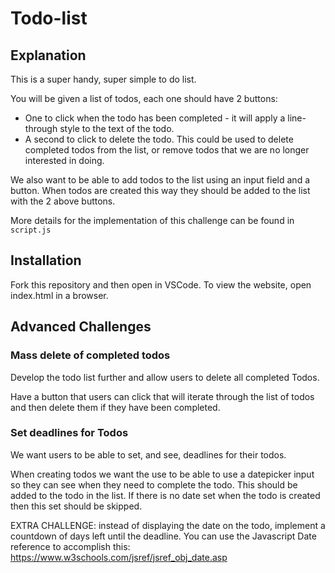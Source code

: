 # Todo-list

## Explanation

This is a super handy, super simple to do list. 

You will be given a list of todos, each one should have 2 buttons:
* One to click when the todo has been completed - it will apply a line-through style to the text of the todo.
* A second to click to delete the todo. This could be used to delete completed todos from the list, or remove todos that we are no longer interested in doing.

We also want to be able to add todos to the list using an input field and a button. When todos are created this way they should be added to the list with the 2 above buttons. 

More details for the implementation of this challenge can be found in `script.js`

## Installation

Fork this repository and then open in VSCode. To view the website, open index.html in a browser.

## Advanced Challenges

### Mass delete of completed todos

Develop the todo list further and allow users to delete all completed Todos.

Have a button that users can click that will iterate through the list of todos and then delete them if they have been completed. 

### Set deadlines for Todos

We want users to be able to set, and see, deadlines for their todos.

When creating todos we want the use to be able to use a datepicker input so they can see when they need to complete the todo. This should be added to the todo in the list. If there is no date set when the todo is created then this set should be skipped.

EXTRA CHALLENGE: instead of displaying the date on the todo, implement a countdown of days left until the deadline. You can use the Javascript Date reference to accomplish this:
https://www.w3schools.com/jsref/jsref_obj_date.asp
